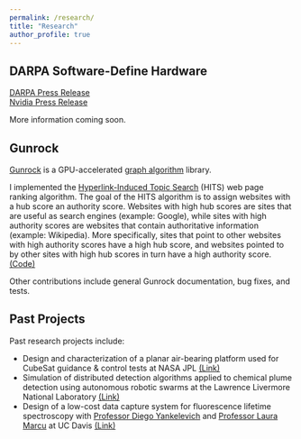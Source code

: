 ```yaml
---
permalink: /research/
title: "Research"
author_profile: true
---
```


## DARPA Software-Define Hardware

[DARPA Press Release](https://www.darpa.mil/news-events/2018-07-24a)  
[Nvidia Press Release](https://blogs.nvidia.com/blog/2018/07/24/darpa-research-post-moores-law/)  

More information coming soon.

## Gunrock

[Gunrock](https://github.com/gunrock/gunrock/tree/master/) is a GPU-accelerated [graph algorithm](https://www.geeksforgeeks.org/graph-data-structure-and-algorithms/) library.

I implemented the [Hyperlink-Induced Topic Search](https://en.wikipedia.org/wiki/HITS_algorithm) (HITS) web page ranking algorithm. The goal of the HITS algorithm is to assign websites with a hub score an authority score. Websites with high hub scores are sites that are useful as search engines (example: Google), while sites with high authority scores are websites that contain authoritative information (example: Wikipedia). More specifically, sites that point to other websites with high authority scores have a high hub score, and websites pointed to by other sites with high hub scores in turn have a high authority score. [(Code)](https://github.com/gunrock/gunrock/tree/master/gunrock/app/hits)

Other contributions include general Gunrock documentation, bug fixes, and tests.

## Past Projects

Past research projects include:
* Design and characterization of a planar air-bearing platform used for CubeSat guidance & control tests at NASA JPL [(Link)](/portfolio/01-JPL)
* Simulation of distributed detection algorithms applied to chemical plume detection using autonomous robotic swarms at the Lawrence Livermore National Laboratory [(Link)](/portfolio/02-llnl_swarm)
* Design of a low-cost data capture system for fluorescence lifetime spectroscopy with [Professor Diego Yankelevich](https://faculty.engineering.ucdavis.edu/yankelevich/) and [Professor Laura Marcu](https://marculab.bme.ucdavis.edu/) at UC Davis [(Link)](/portfolio/05-yankelevich)